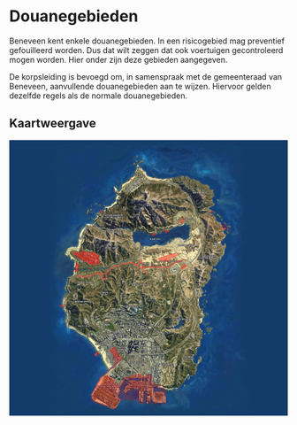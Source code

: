 # **Douanegebieden**

Beneveen kent enkele douanegebieden. In een risicogebied mag preventief gefouilleerd worden. Dus dat wilt zeggen dat ook voertuigen gecontroleerd mogen worden. Hier onder zijn deze gebieden aangegeven.

De korpsleiding is bevoegd om, in samenspraak met de gemeenteraad van Beneveen, aanvullende douanegebieden aan te wijzen. Hiervoor gelden dezelfde regels als de normale douanegebieden.

## **Kaartweergave**
![Kaart met risicogebieden](img/Douanegebied_beneveen.png)

